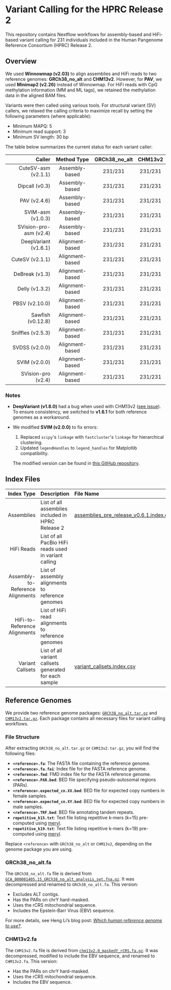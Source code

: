 # Variant Calling for the HPRC Release 2

This repository contains Nextflow workflows for assembly-based and HiFi-based variant calling for 231 individuals included in the Human Pangenome Reference Consortium (HPRC) Release 2.

## Overview

We used **Winnowmap (v2.03)** to align assemblies and HiFi reads to two reference genomes: **GRCh38\_no\_alt** and **CHM13v2**. However, for **PAV**, we used **Minimap2 (v2.26)** instead of Winnowmap. For HiFi reads with CpG methylation information (MM and ML tags), we retained the methylation data in the aligned BAM files.

Variants were then called using various tools. For structural variant (SV) callers, we relaxed the calling criteria to maximize recall by setting the following parameters (where applicable):

- Minimum MAPQ: 5
- Minimum read support: 3
- Minimum SV length: 30 bp

The table below summarizes the current status for each variant caller:

| Caller                 | Method Type     | GRCh38\_no\_alt | CHM13v2 |
| ---------------------: | :-------------: | :-------------: | :-----: |
| CuteSV-asm (v2.1.1)    | Assembly-based  | 231/231         | 231/231 |
| Dipcall (v0.3)         | Assembly-based  | 231/231         | 231/231 |
| PAV (v2.4.6)           | Assembly-based  | 231/231         | 231/231 |
| SVIM-asm (v1.0.3)      | Assembly-based  | 231/231         | 231/231 |
| SVision-pro-asm (v2.4) | Assembly-based  | 231/231         | 231/231 |
| DeepVariant (v1.6.1)   | Alignment-based | 231/231         | 231/231 |
| CuteSV (v2.1.1)        | Alignment-based | 231/231         | 231/231 |
| DeBreak (v1.3)         | Alignment-based | 231/231         | 231/231 |
| Delly (v1.3.2)         | Alignment-based | 231/231         | 231/231 |
| PBSV (v2.10.0)         | Alignment-based | 231/231         | 231/231 |
| Sawfish (v0.12.8)      | Alignment-based | 231/231         | 231/231 |
| Sniffles (v2.5.3)      | Alignment-based | 231/231         | 231/231 |
| SVDSS (v2.0.0)         | Alignment-based | 231/231         | 231/231 |
| SVIM (v2.0.0)          | Alignment-based | 231/231         | 231/231 |
| SVision-pro (v2.4)     | Alignment-based | 231/231         | 231/231 |

### Notes

- **DeepVariant (v1.8.0)** had a bug when used with CHM13v2 ([see issue](https://github.com/google/deepvariant/issues/912#issuecomment-2552635974)). To ensure consistency, we switched to **v1.6.1** for both reference genomes as a workaround.
- We modified **SVIM (v2.0.0)** to fix errors:

  1. Replaced `scipy`'s `linkage` with `fastcluster`'s `linkage` for hierarchical clustering.
  2. Updated `legendHandles` to `legend_handles` for Matplotlib compatibility.

  The modified version can be found in [this GitHub repository](https://github.com/wwliao/svim).

## Index Files

| Index Type                       | Description                                            | File Name |
| -------------------------------: | :----------------------------------------------------- | :-------- |
| Assemblies                       | List of all assemblies included in HPRC Release 2      | [assemblies_pre_release_v0.6.1.index.csv](https://github.com/human-pangenomics/hprc_intermediate_assembly/blob/main/data_tables/assemblies_pre_release_v0.6.1.index.csv) |
| HiFi Reads                       | List of all PacBio HiFi reads used in variant calling  | |
| Assembly-to-Reference Alignments | List of assembly alignments to reference genomes       | |
| HiFi-to-Reference Alignments     | List of HiFi read alignments to reference genomes      | |
| Variant Callsets                 | List of all variant callsets generated for each sample | [variant_callsets.index.csv](data_tables/variant_callsets.index.csv)|

## Reference Genomes

We provide two reference genome packages: [`GRCh38_no_alt.tar.gz`](https://s3-us-west-2.amazonaws.com/human-pangenomics/submissions/40399FDD-59DE-43D1-B3A3-DFF0C6E64FAC--YALE_VARIANT_CALLS_R2/references/GRCh38_no_alt.tar.gz) and [`CHM13v2.tar.gz`](https://s3-us-west-2.amazonaws.com/human-pangenomics/submissions/40399FDD-59DE-43D1-B3A3-DFF0C6E64FAC--YALE_VARIANT_CALLS_R2/references/CHM13v2.tar.gz). Each package contains all necessary files for variant calling workflows.

### File Structure

After extracting `GRCh38_no_alt.tar.gz` or `CHM13v2.tar.gz`, you will find the following files:

- **`<reference>.fa`**: The FASTA file containing the reference genome.
- **`<reference>.fa.fai`**: Index file for the FASTA reference genome.
- **`<reference>.fmd`**: FMD index file for the FASTA reference genome.
- **`<reference>.PAR.bed`**: BED file specifying pseudo-autosomal regions (PARs).
- **`<reference>.expected_cn.XX.bed`**: BED file for expected copy numbers in female samples.
- **`<reference>.expected_cn.XY.bed`**: BED file for expected copy numbers in male samples.
- **`<reference>.TRF.bed`**: BED file annotating tandem repeats.
- **`repetitive_k15.txt`**: Text file listing repetitive k-mers (k=15) pre-computed using [meryl](https://github.com/marbl/meryl).
- **`repetitive_k19.txt`**: Text file listing repetitive k-mers (k=19) pre-computed using [meryl](https://github.com/marbl/meryl).

Replace `<reference>` with `GRCh38_no_alt` or `CHM13v2`, depending on the genome package you are using.

### GRCh38\_no\_alt.fa

The `GRCh38_no_alt.fa` file is derived from [`GCA_000001405.15_GRCh38_no_alt_analysis_set.fna.gz`](https://ftp.ncbi.nlm.nih.gov/genomes/all/GCA/000/001/405/GCA_000001405.15_GRCh38/seqs_for_alignment_pipelines.ucsc_ids/GCA_000001405.15_GRCh38_no_alt_analysis_set.fna.gz). It was decompressed and renamed to `GRCh38_no_alt.fa`. This version:

- Excludes ALT contigs.
- Has the PARs on chrY hard-masked.
- Uses the rCRS mitochondrial sequence.
- Includes the Epstein-Barr Virus (EBV) sequence.

For more details, see Heng Li’s blog post: [_Which human reference genome to use?_](https://lh3.github.io/2017/11/13/which-human-reference-genome-to-use).

### CHM13v2.fa

The `CHM13v2.fa` file is derived from [`chm13v2.0_maskedY_rCRS.fa.gz`](https://s3-us-west-2.amazonaws.com/human-pangenomics/T2T/CHM13/assemblies/analysis_set/chm13v2.0_maskedY_rCRS.fa.gz). It was decompressed, modified to include the EBV sequence, and renamed to `CHM13v2.fa`. This version:

- Has the PARs on chrY hard-masked.
- Uses the rCRS mitochondrial sequence.
- Includes the EBV sequence.

